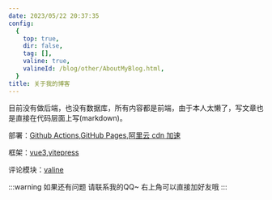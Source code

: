 ```yaml
---
date: 2023/05/22 20:37:35
config:
  {
    top: true,
    dir: false,
    tag: [],
    valine: true,
    valineId: /blog/other/AboutMyBlog.html,
  }
title: 关于我的博客
---
```


目前没有做后端，也没有数据库，所有内容都是前端，由于本人太懒了，写文章也是直接在代码层面上写(markdown)。

部署：<a href="https://docs.github.com/zh/actions/learn-github-actions/understanding-github-actions" target="_blank">Github Actions</a>,<a href="https://pages.github.com/" target="_blank">GitHub Pages</a>,<a href="https://www.aliyun.com/" target="_blank">阿里云 cdn 加速</a>

框架：<a href="https://cn.vuejs.org/" target="_blank">vue3</a>,<a href="https://vitepress.dev/" target="_blank">vitepress</a>

评论模块：<a href="https://valine.js.org/" target="_blank">valine</a>

:::warning 如果还有问题
请联系我的QQ~ 右上角可以直接加好友哦
:::
